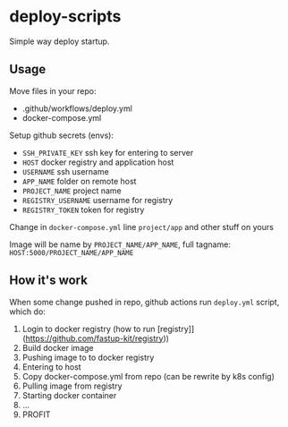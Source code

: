 # deploy-scripts

Simple way deploy startup.

## Usage

Move files in your repo:

-   .github/workflows/deploy.yml
-   docker-compose.yml

Setup github secrets (envs):

-   `SSH_PRIVATE_KEY` ssh key for entering to server
-   `HOST` docker registry and application host
-   `USERNAME` ssh username
-   `APP_NAME` folder on remote host
-   `PROJECT_NAME` project name
-   `REGISTRY_USERNAME` username for registry
-   `REGISTRY_TOKEN` token for registry

Change in `docker-compose.yml` line `project/app` and other stuff on yours

Image will be name by `PROJECT_NAME/APP_NAME`, full tagname: `HOST:5000/PROJECT_NAME/APP_NAME`

## How it's work

When some change pushed in repo, github actions run `deploy.yml` script, which do:

1. Login to docker registry (how to run [registry]](https://github.com/fastup-kit/registry))
2. Build docker image
3. Pushing image to to docker registry
4. Entering to host
5. Copy docker-compose.yml from repo (can be rewrite by k8s config)
6. Pulling image from registry
7. Starting docker container
8. ...
9. PROFIT
